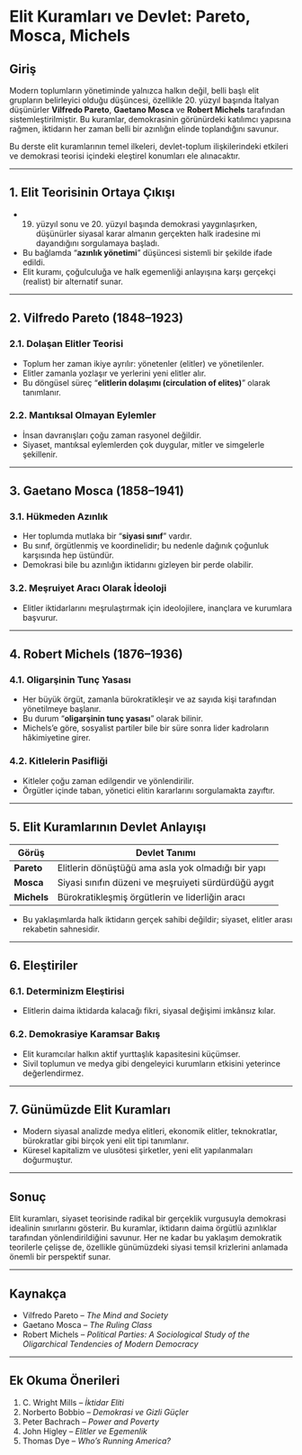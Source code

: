 # Elit Kuramları ve Devlet: Pareto, Mosca, Michels

## Giriş

Modern toplumların yönetiminde yalnızca halkın değil, belli başlı elit grupların belirleyici olduğu düşüncesi, özellikle 20. yüzyıl başında İtalyan düşünürler **Vilfredo Pareto**, **Gaetano Mosca** ve **Robert Michels** tarafından sistemleştirilmiştir. Bu kuramlar, demokrasinin görünürdeki katılımcı yapısına rağmen, iktidarın her zaman belli bir azınlığın elinde toplandığını savunur.

Bu derste elit kuramlarının temel ilkeleri, devlet-toplum ilişkilerindeki etkileri ve demokrasi teorisi içindeki eleştirel konumları ele alınacaktır.

---

## 1. Elit Teorisinin Ortaya Çıkışı

- 19. yüzyıl sonu ve 20. yüzyıl başında demokrasi yaygınlaşırken, düşünürler siyasal karar almanın gerçekten halk iradesine mi dayandığını sorgulamaya başladı.
- Bu bağlamda “**azınlık yönetimi**” düşüncesi sistemli bir şekilde ifade edildi.
- Elit kuramı, çoğulculuğa ve halk egemenliği anlayışına karşı gerçekçi (realist) bir alternatif sunar.

---

## 2. Vilfredo Pareto (1848–1923)

### 2.1. Dolaşan Elitler Teorisi

- Toplum her zaman ikiye ayrılır: yönetenler (elitler) ve yönetilenler.
- Elitler zamanla yozlaşır ve yerlerini yeni elitler alır.
- Bu döngüsel süreç “**elitlerin dolaşımı (circulation of elites)**” olarak tanımlanır.

### 2.2. Mantıksal Olmayan Eylemler

- İnsan davranışları çoğu zaman rasyonel değildir.
- Siyaset, mantıksal eylemlerden çok duygular, mitler ve simgelerle şekillenir.

---

## 3. Gaetano Mosca (1858–1941)

### 3.1. Hükmeden Azınlık

- Her toplumda mutlaka bir “**siyasi sınıf**” vardır.
- Bu sınıf, örgütlenmiş ve koordinelidir; bu nedenle dağınık çoğunluk karşısında hep üstündür.
- Demokrasi bile bu azınlığın iktidarını gizleyen bir perde olabilir.

### 3.2. Meşruiyet Aracı Olarak İdeoloji

- Elitler iktidarlarını meşrulaştırmak için ideolojilere, inançlara ve kurumlara başvurur.

---

## 4. Robert Michels (1876–1936)

### 4.1. Oligarşinin Tunç Yasası

- Her büyük örgüt, zamanla bürokratikleşir ve az sayıda kişi tarafından yönetilmeye başlanır.
- Bu durum “**oligarşinin tunç yasası**” olarak bilinir.
- Michels’e göre, sosyalist partiler bile bir süre sonra lider kadroların hâkimiyetine girer.

### 4.2. Kitlelerin Pasifliği

- Kitleler çoğu zaman edilgendir ve yönlendirilir.
- Örgütler içinde taban, yönetici elitin kararlarını sorgulamakta zayıftır.

---

## 5. Elit Kuramlarının Devlet Anlayışı

| Görüş       | Devlet Tanımı                                        |
| ----------- | ---------------------------------------------------- |
| **Pareto**  | Elitlerin dönüştüğü ama asla yok olmadığı bir yapı   |
| **Mosca**   | Siyasi sınıfın düzeni ve meşruiyeti sürdürdüğü aygıt |
| **Michels** | Bürokratikleşmiş örgütlerin ve liderliğin aracı      |

- Bu yaklaşımlarda halk iktidarın gerçek sahibi değildir; siyaset, elitler arası rekabetin sahnesidir.

---

## 6. Eleştiriler

### 6.1. Determinizm Eleştirisi

- Elitlerin daima iktidarda kalacağı fikri, siyasal değişimi imkânsız kılar.

### 6.2. Demokrasiye Karamsar Bakış

- Elit kuramcılar halkın aktif yurttaşlık kapasitesini küçümser.
- Sivil toplumun ve medya gibi dengeleyici kurumların etkisini yeterince değerlendirmez.

---

## 7. Günümüzde Elit Kuramları

- Modern siyasal analizde medya elitleri, ekonomik elitler, teknokratlar, bürokratlar gibi birçok yeni elit tipi tanımlanır.
- Küresel kapitalizm ve ulusötesi şirketler, yeni elit yapılanmaları doğurmuştur.

---

## Sonuç

Elit kuramları, siyaset teorisinde radikal bir gerçeklik vurgusuyla demokrasi idealinin sınırlarını gösterir. Bu kuramlar, iktidarın daima örgütlü azınlıklar tarafından yönlendirildiğini savunur. Her ne kadar bu yaklaşım demokratik teorilerle çelişse de, özellikle günümüzdeki siyasi temsil krizlerini anlamada önemli bir perspektif sunar.

---

## Kaynakça

- Vilfredo Pareto – _The Mind and Society_
- Gaetano Mosca – _The Ruling Class_
- Robert Michels – _Political Parties: A Sociological Study of the Oligarchical Tendencies of Modern Democracy_

---

## Ek Okuma Önerileri

1. C. Wright Mills – _İktidar Eliti_
2. Norberto Bobbio – _Demokrasi ve Gizli Güçler_
3. Peter Bachrach – _Power and Poverty_
4. John Higley – _Elitler ve Egemenlik_
5. Thomas Dye – _Who’s Running America?_
